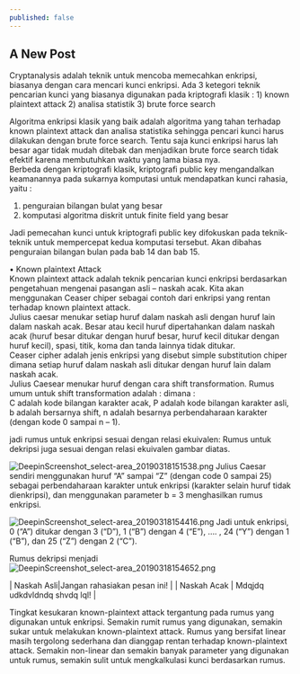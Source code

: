 ```yaml
---
published: false
---
```

## A New Post

Cryptanalysis adalah teknik untuk mencoba memecahkan enkripsi, biasanya dengan cara mencari kunci enkripsi. Ada 3 ketegori teknik pencarian kunci yang biasanya digunakan pada kriptografi klasik :
                                        1) known plaintext attack
                                        2) analisa statistik
                                        3) brute force search

Algoritma enkripsi klasik yang baik adalah algoritma yang tahan terhadap known plaintext attack dan analisa statistika sehingga pencari kunci harus dilakukan dengan brute force search. Tentu saja kunci enkripsi harus lah besar agar tidak mudah ditebak dan menjadikan brute force search tidak efektif karena membutuhkan waktu yang lama biasa nya.  
Berbeda dengan kriptografi klasik, kriptografi public key mengandalkan keamanannya pada sukarnya komputasi untuk mendapatkan kunci rahasia, yaitu :

1) penguraian bilangan bulat yang besar 
2) komputasi algoritma diskrit untuk finite  field yang besar

Jadi pemecahan kunci untuk kriptografi public key difokuskan pada teknik-teknik untuk mempercepat kedua komputasi tersebut. Akan dibahas penguraian bilangan bulan pada bab 14 dan bab 15.
       
• Known plaintext Attack  
Known plaintext attack adalah teknik pencarian kunci enkripsi berdasarkan pengetahuan mengenai pasangan asli – naskah acak. Kita akan menggunakan Ceaser chiper sebagai contoh dari enkripsi yang rentan terhadap known plaintext attack.  
Julius caesar menukar setiap huruf dalam naskah asli dengan huruf lain dalam naskah acak. Besar atau kecil huruf dipertahankan dalam naskah acak (huruf besar ditukar dengan huruf besar, huruf kecil ditukar dengan huruf kecil), spasi, titik, koma dan tanda lainnya tidak ditukar.  
Ceaser cipher adalah jenis enkripsi yang disebut simple substitution chiper dimana setiap huruf dalam naskah asli ditukar dengan huruf lain dalam naskah acak.  
Julius Caesear menukar huruf dengan cara shift transformation. Rumus umum untuk shift transformation adalah : 
dimana :  
C adalah kode bilangan karakter acak,
P adalah kode bilangan karakter asli,
b adalah bersarnya shift,
n adalah besarnya perbendaharaan karakter (dengan kode 0 sampai n – 1).

jadi rumus untuk enkripsi sesuai dengan relasi ekuivalen:
Rumus untuk dekripsi juga sesuai dengan relasi ekuivalen gambar diatas.  

![DeepinScreenshot_select-area_20190318151538.png]({{site.baseurl}}/_posts/DeepinScreenshot_select-area_20190318151538.png)
Julius Caesar sendiri menggunakan huruf “A” sampai “Z”  (dengan code 0 sampai 25) sebagai perbendaharaan karakter untuk enkripsi (karakter selain huruf tidak dienkripsi), dan menggunakan parameter b = 3 menghasilkan rumus enkripsi.  

![DeepinScreenshot_select-area_20190318154416.png]({{site.baseurl}}/_posts/DeepinScreenshot_select-area_20190318154416.png)
Jadi untuk enkripsi, 0 (“A”) ditukar dengan 3 (“D”), 1 (“B”) dengan 4 (“E”), …. , 24 (“Y”) dengan 1 (“B”), dan 25 (“Z”) dengan 2 (“C”).

Rumus dekripsi menjadi 
![DeepinScreenshot_select-area_20190318154652.png]({{site.baseurl}}/_posts/DeepinScreenshot_select-area_20190318154652.png)
 
| Naskah Asli|Jangan rahasiakan pesan ini! |
| Naskah Acak | Mdqjdq udkdvldndq shvdq lql! |

Tingkat kesukaran known-plaintext attack tergantung pada rumus yang digunakan untuk enkripsi. Semakin rumit rumus yang digunakan, semakin sukar untuk melakukan known-plaintext attack. Rumus yang bersifat linear masih tergolong sederhana dan dianggap rentan terhadap known-plaintext attack. Semakin non-linear dan semakin banyak parameter yang digunakan untuk rumus, semakin sulit untuk mengkalkulasi kunci berdasarkan rumus.  